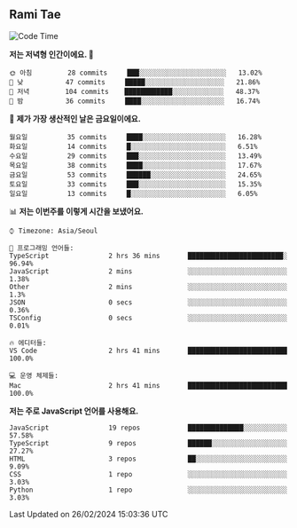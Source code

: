 ## Rami Tae

<!--START_SECTION:waka-->
![Code Time](http://img.shields.io/badge/Code%20Time-1%2C360%20hrs%2052%20mins-blue)

**저는 저녁형 인간이에요. 🦉** 

```text
🌞 아침         28 commits     ███░░░░░░░░░░░░░░░░░░░░░░   13.02% 
🌆 낮　         47 commits     █████░░░░░░░░░░░░░░░░░░░░   21.86% 
🌃 저녁         104 commits    ████████████░░░░░░░░░░░░░   48.37% 
🌙 밤　         36 commits     ████░░░░░░░░░░░░░░░░░░░░░   16.74%

```
📅 **제가 가장 생산적인 날은 금요일이에요.** 

```text
월요일          35 commits     ████░░░░░░░░░░░░░░░░░░░░░   16.28% 
화요일          14 commits     █░░░░░░░░░░░░░░░░░░░░░░░░   6.51% 
수요일          29 commits     ███░░░░░░░░░░░░░░░░░░░░░░   13.49% 
목요일          38 commits     ████░░░░░░░░░░░░░░░░░░░░░   17.67% 
금요일          53 commits     ██████░░░░░░░░░░░░░░░░░░░   24.65% 
토요일          33 commits     ███░░░░░░░░░░░░░░░░░░░░░░   15.35% 
일요일          13 commits     █░░░░░░░░░░░░░░░░░░░░░░░░   6.05%

```


📊 **저는 이번주를 이렇게 시간을 보냈어요.** 

```text
⌚︎ Timezone: Asia/Seoul

💬 프로그래밍 언어들: 
TypeScript               2 hrs 36 mins       ████████████████████████░   96.94% 
JavaScript               2 mins              ░░░░░░░░░░░░░░░░░░░░░░░░░   1.38% 
Other                    2 mins              ░░░░░░░░░░░░░░░░░░░░░░░░░   1.3% 
JSON                     0 secs              ░░░░░░░░░░░░░░░░░░░░░░░░░   0.36% 
TSConfig                 0 secs              ░░░░░░░░░░░░░░░░░░░░░░░░░   0.01%

🔥 에디터들: 
VS Code                  2 hrs 41 mins       █████████████████████████   100.0%

💻 운영 체제들: 
Mac                      2 hrs 41 mins       █████████████████████████   100.0%

```

**저는 주로 JavaScript 언어를 사용해요.** 

```text
JavaScript               19 repos            ██████████████░░░░░░░░░░░   57.58% 
TypeScript               9 repos             ██████░░░░░░░░░░░░░░░░░░░   27.27% 
HTML                     3 repos             ██░░░░░░░░░░░░░░░░░░░░░░░   9.09% 
CSS                      1 repo              ░░░░░░░░░░░░░░░░░░░░░░░░░   3.03% 
Python                   1 repo              ░░░░░░░░░░░░░░░░░░░░░░░░░   3.03%

```



 Last Updated on 26/02/2024 15:03:36 UTC
<!--END_SECTION:waka-->
